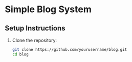 # Simple Blog System

## Setup Instructions

1. Clone the repository:
   ```bash
   git clone https://github.com/yourusername/blog.git
   cd blog
